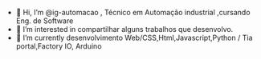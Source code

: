 - 👋 Hi, I’m @ig-automacao , Técnico em Automação industrial ,cursando Eng. de Software
- 👀 I’m interested in compartilhar alguns trabalhos que desenvolvo.
- 🌱 I’m currently desenvolvimento Web/CSS,Html,Javascript,Python / Tia portal,Factory IO, Arduino


<!---
ig-automacao/ig-automacao is a ✨ special ✨ repository because its `README.md` (this file) appears on your GitHub profile.
You can click the Preview link to take a look at your changes.
--->
